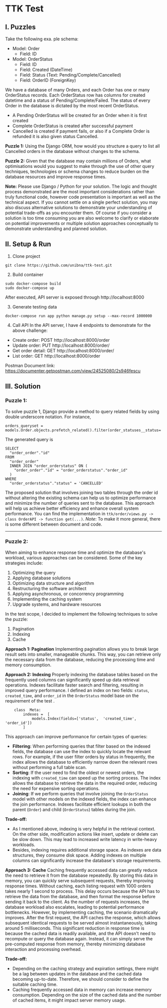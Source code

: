 # TTK Test
## I. Puzzles
Take the following exa. ple schema:
- Model: Order
	- Field: ID
- Model: OrderStatus
	- Field: ID
	- Field: Created (DateTime)
	- Field: Status (Text: Pending/Complete/Cancelled)
	- Field: OrderID (ForeignKey)

We have a database of many Orders, and each Order has one or many OrderStatus records. Each OrderStatus row has columns for created datetime and a status of Pending/Complete/Failed. The status of every Order in the database is dictated by the most recent OrderStatus.
- A Pending OrderStatus will be created for an Order when it is first created
- Complete OrderStatus is created after successful payment
- Cancelled is created if payment fails, or also if a Complete Order is refunded it is also given status Cancelled.

**Puzzle 1:**
Using the Django ORM, how would you structure a query to list all Cancelled orders in the database without changes to the schema.

**Puzzle 2:**
Given that the database may contain millions of Orders, what optimisations would you suggest to make through the use of other query techniques, technologies or schema changes to reduce burden on the database resources and improve response times.

**Note:**
Please use Django / Python for your solution. The logic and thought process demonstrated are the most important considerations rather than truly functional code, however code presentation is important as well as the technical aspect. If you cannot settle on a single perfect solution, you may also discuss alternative solutions to demonstrate your understanding of potential trade-offs as you encounter them. Of course if you consider a solution is too time consuming you are also welcome to clarify or elaborate on potential improvements or multiple solution approaches conceptually to demonstrate understanding and planned solution.

## II. Setup & Run
1. Clone project
```
git clone https://github.com/unibna/ttk-test.git
```

2. Build container
```
sudo docker-compose build
sudo docker-compose up
```
After executed, API server is exposed through http://localhost:8000

3. Generate testing data
```
docker-compose run app python manage.py setup --max-record 1000000
```

4. Call API
In the API server, I have 4 endpoints to demonstrate for the above challenge:
- Create order: POST http://localhost:8000/order
- Update order: PUT http://localhost:8000/order/<id>
- Get order detail: GET http://localhost:8000/order/<id>
- List order: GET http://localhost:8000/order

Postman Document link: https://documenter.getpostman.com/view/24525080/2s946fescu



## III. Solution
### Puzzle 1:
To solve puzzle 1, Django provide a method to query related fields by using double underscore notation. For instance,
```
orders_queryset = models.Order.objects.prefetch_related().filter(order_statuses__status='CANCELLED')
```
The generated query is
```
SELECT 
  "order_order"."id" 
FROM 
  "order_order" 
  INNER JOIN "order_orderstatus" ON (
    "order_order"."id" = "order_orderstatus"."order_id"
  ) 
WHERE 
  "order_orderstatus"."status" = 'CANCELLED' 
```
The proposed solution that involves joining two tables through the order id without altering the existing schema can help us to optimize performance and minimize the number of queries sent to the database. This approach will help us achieve better efficiency and enhance overall system performance.
You can find the implementation in `ttk/order/views.py -> class OrderAPI -> function get(...)`.
*Note*: To make it more general, there is some different between document and code.
___
### Puzzle 2:
When aiming to enhance response time and optimize the database's workload, various approaches can be considered. Some of the key strategies include:
1. Optimizing the query
2. Applying database solutions
3. Optimizing data structure and algorithm
4. Restructuring the software architect
5. Applying asynchronous, or concorrency programming
6. Implementing the caching system
7. Upgrade systems, and hardware resources

In the test scope, I decided to implement the following techniques to solve the puzzle:
1.  Pagination
2.  Indexing 
3. Cache
   
**Approach 1: Pagination**
Implementing pagination allows you to break large result sets into smaller, manageable chunks. This way, you can retrieve only the necessary data from the database, reducing the processing time and memory consumption. 

 **Approach 2: Indexing**
     Properly indexing the database tables based on the frequently used columns can significantly speed up data retrieval operations. Indexes facilitate faster search and filtering, resulting in improved query performance.
I defined an index on two fields: `status`,  `created_time`, and `order_id` in the `OrderStatus` model base on the requirement of the test . 
```
	class  Meta:
		indexes =  [
			models.Index(fields=['status',  'created_time',  'order_id'])
		]
```
This approach can improve performance for certain types of queries:
- **Filtering**: When performing queries that filter based on the indexed fields, the database can use the index to quickly locate the relevant rows. For example, if the user filter orders by status in frequently, the index allows the database to efficiently narrow down the relevant rows without performing a full table scan.
- **Sorting**: If the user need to find the oldest or newest orders, the indexing with `created_time` can speed up the sorting process. The index allows the database to retrieve the data in the required order, reducing the need for expensive sorting operations.
- **Joining**: If we perform queries that involve joining the `OrderStatus` model with other models on the indexed fields, the index can enhance the join performance. Indexes facilitate efficient lookups in both the parent (`Order`) and child (`OrderStatus`) tables during the join. 

**Trade-off:**
- As I mentioned above, indexing is very helpful in the retrieval context. On the other side, modification actions like insert, update or delete can be slow down. This may lead to increased write latency in write-heavy workloads. 
- Besides, indexing requires additional storage space. As indexes are data structures, they consume disk space. Adding indexes on multiple columns can significantly increase the database's storage requirements.

**Approach 3: Cache**
Caching frequently accessed data can greatly reduce the need to retrieve it from the database repeatedly. By storing this data in memory, you can quickly serve subsequent requests, thereby improving response times.
Without caching, each listing request with 1000 orders takes nearly 1 second to process. This delay occurs because the API has to retrieve the data from the database, and then format the response before sending it back to the client. As the number of requests increases, the database workload also escalates, leading to potential performance bottlenecks.
However, by implementing caching, the scenario dramatically improves. After the first request, the API caches the response, which allows subsequent identical requests to be served almost instantaneously, taking around 5 milliseconds. This significant reduction in response time is because the cached data is readily available, and the API doesn't need to recompute or query the database again. Instead, it can simply serve the pre-computed response from memory, thereby minimizing database interaction and processing overhead.

**Trade-off:**
- Depending on the caching strategy and expiration settings, there might be a lag between updates in the database and the cached data becoming up-to-date. Therefore, we should consider to define the suitable caching time.
- Caching frequently accessed data in memory can increase memory consumption. Depending on the size of the cached data and the number of cached items, it might impact server memory usage.